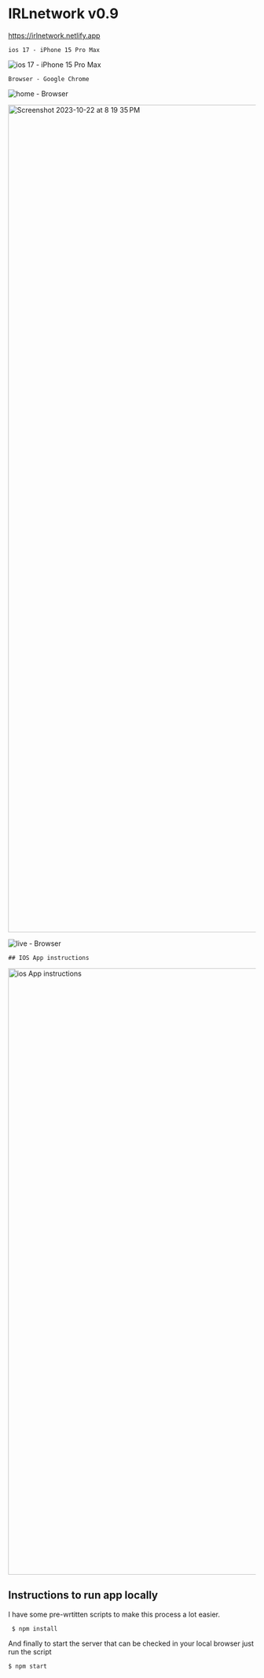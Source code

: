 # IRLnetwork v0.9

https://irlnetwork.netlify.app

```
ios 17 - iPhone 15 Pro Max
```

![ ios 17 - iPhone 15 Pro Max](https://github.com/r0nn13g/Kickstream-Pro/assets/86433181/b8f3e505-4178-4d9b-bd80-4014bcc85860)
```
Browser - Google Chrome
```

![home - Browser](https://github.com/r0nn13g/Kicksta-for-kick-live-streaming/assets/86433181/623b3610-9b15-4bfb-ba3d-7e317b321ba2)

<img width="1680" alt="Screenshot 2023-10-22 at 8 19 35 PM" src="https://github.com/r0nn13g/Kickstream-Pro/assets/86433181/b637272f-959a-47f6-83c7-1e4379dad8f6">

![live - Browser](https://github.com/r0nn13g/Kicksta-for-kick-live-streaming/assets/86433181/5791d837-0b1d-41b6-937a-683b444b437e)

```
## IOS App instructions
```
<img width="1231" alt="ios App instructions" src="https://github.com/r0nn13g/Kickstream-Pro/assets/86433181/b06ff749-0065-487d-9494-1edd2203b760">

## Instructions to run app locally 

I have some pre-wrtitten scripts to make this process a lot easier. 

```
 $ npm install
```

And finally to start the server that can be checked in your local browser just run the script

```
$ npm start
```
